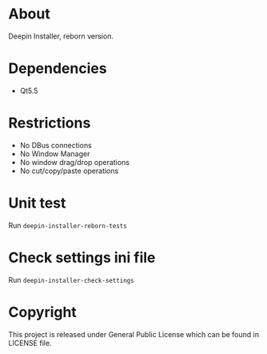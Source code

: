 # About
Deepin Installer, reborn version.

# Dependencies
* Qt5.5

# Restrictions
* No DBus connections
* No Window Manager
* No window drag/drop operations
* No cut/copy/paste operations

# Unit test
Run `deepin-installer-reborn-tests`

# Check settings ini file
Run `deepin-installer-check-settings`

# Copyright
This project is released under General Public License which can be found in
LICENSE file.
